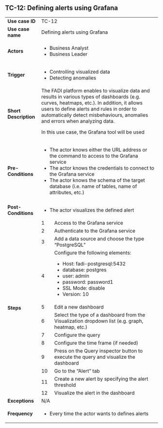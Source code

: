 ## TC-12: Defining alerts using Grafana 


<table>
  <tr>
   <td><strong>Use case ID</strong>
   </td>
   <td colspan="2" >TC-12
   </td>
  </tr>
  <tr>
   <td><strong>Use case name</strong>
   </td>
   <td colspan="2" >Defining alerts using Grafana
   </td>
  </tr>
  <tr>
   <td><strong>Actors</strong>
   </td>
   <td colspan="2" >
<ul>

<li>Business Analyst 

<li>Business Leader
</li>
</ul>
   </td>
  </tr>
  <tr>
   <td><strong>Trigger</strong>
   </td>
   <td colspan="2" >
<ul>

<li>Controlling visualized data

<li>Detecting anomalies
</li>
</ul>
   </td>
  </tr>
  <tr>
   <td><strong>Short Description</strong>
   </td>
   <td colspan="2" >The FADI platform enables to visualize data and results in various types of dashboards (e.g. curves, heatmaps, etc.). In addition, it allows users to define alerts and rules in order to automatically detect misbehaviours, anomalies and errors when analyzing data. 
<p>
In this use case, the Grafana tool will be used
   </td>
  </tr>
  <tr>
   <td><strong>Pre-Conditions</strong>
   </td>
   <td colspan="2" >
<ul>

<li>The actor knows either the URL address or the command to access to the Grafana service

<li>The actor knows the credentials to connect to the Grafana service

<li>The actor knows the schema of the target database (i.e. name of tables, name of attributes, etc.) 
</li>
</ul>
   </td>
  </tr>
  <tr>
   <td><strong>Post-Conditions</strong>
   </td>
   <td colspan="2" >
<ul>

<li>The actor visualizes the defined alert
</li>
</ul>
   </td>
  </tr>
  <tr>
   <td rowspan="12" ><strong>Steps</strong>
   </td>
   <td>1
   </td>
   <td>Access to the Grafana service
   </td>
  </tr>
  <tr>
   <td>2
   </td>
   <td>Authenticate to the Grafana service
   </td>
  </tr>
  <tr>
   <td>3
   </td>
   <td>Add a data source and choose the type “PostgreSQL”
   </td>
  </tr>
  <tr>
   <td>4
   </td>
   <td>Configure the following elements:
<ul>

<li>Host: fadi-postgresql:5432 

<li>database: postgres 

<li>user: admin 

<li>password: password1 

<li>SSL Mode: disable 

<li>Version: 10
</li>
</ul>
   </td>
  </tr>
  <tr>
   <td>5
   </td>
   <td>Edit a new dashboard
   </td>
  </tr>
  <tr>
   <td>6
   </td>
   <td>Select the type of a dashboard from the Visualization dropdown list (e.g. graph, heatmap, etc.)
   </td>
  </tr>
  <tr>
   <td>7
   </td>
   <td>Configure the query
   </td>
  </tr>
  <tr>
   <td>8
   </td>
   <td>Configure the time frame (if needed)
   </td>
  </tr>
  <tr>
   <td>9
   </td>
   <td>Press on the Query inspector button to execute the query and visualize the dashboard
   </td>
  </tr>
  <tr>
   <td>10
   </td>
   <td>Go to the “Alert” tab
   </td>
  </tr>
  <tr>
   <td>11
   </td>
   <td>Create a new alert by specifying the alert threshold
   </td>
  </tr>
  <tr>
   <td>12
   </td>
   <td>Visualize the alert in the dashboard
   </td>
  </tr>
  <tr>
   <td><strong>Exceptions</strong>
   </td>
   <td colspan="2" >N/A
   </td>
  </tr>
  <tr>
   <td><strong>Frequency</strong>
   </td>
   <td colspan="2" >
<ul>

<li>Every time the actor wants to defines alerts
</li>
</ul>
   </td>
  </tr>
</table>